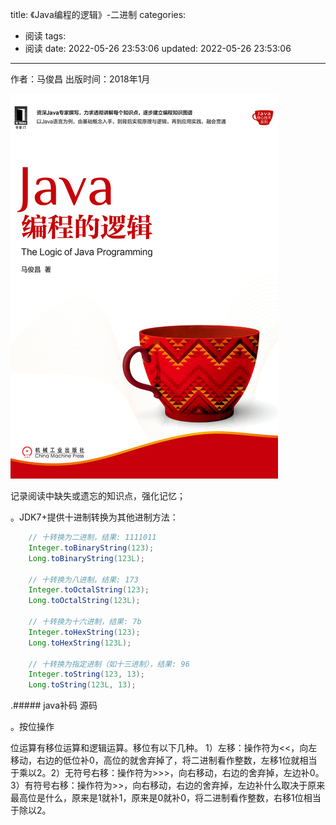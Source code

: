 title: 《Java编程的逻辑》-二进制
categories:
  - 阅读
tags:
  - 阅读
date: 2022-05-26 23:53:06
updated: 2022-05-26 23:53:06
---

  作者：马俊昌
  出版时间：2018年1月

<img src="/imgs/article/programmingLogic4Java.png" alt="Java编程的逻辑" /> 


记录阅读中缺失或遗忘的知识点，强化记忆；

<!-- more -->


。JDK7+提供十进制转换为其他进制方法：

```java
    // 十转换为二进制，结果: 1111011
    Integer.toBinaryString(123);  
    Long.toBinaryString(123L); 

    // 十转换为八进制，结果: 173
    Integer.toOctalString(123); 
    Long.toOctalString(123L); 

    // 十转换为十六进制，结果: 7b
    Integer.toHexString(123); 
    Long.toHexString(123L); 

    // 十转换为指定进制（如十三进制），结果: 96
    Integer.toString(123, 13); 
    Long.toString(123L, 13); 
```

.##### java补码 源码


。按位操作

  位运算有移位运算和逻辑运算。移位有以下几种。
  1）左移：操作符为<<，向左移动，右边的低位补0，高位的就舍弃掉了，将二进制看作整数，左移1位就相当于乘以2。2）无符号右移：操作符为>>>，向右移动，右边的舍弃掉，左边补0。
  3）有符号右移：操作符为>>，向右移动，右边的舍弃掉，左边补什么取决于原来最高位是什么，原来是1就补1，原来是0就补0，将二进制看作整数，右移1位相当于除以2。















